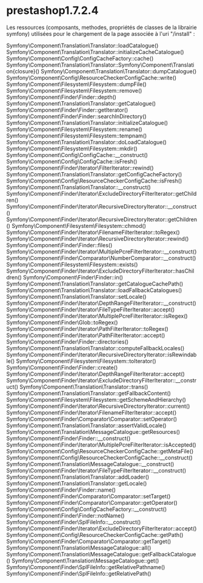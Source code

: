 # prestashop1.7.2.4
Les ressources (composants, methodes, propriétés de classes de la librairie symfony) utilisées pour le chargement de la page 
associée à l'uri "/install" :

Symfony\Component\Translation\Translator::loadCatalogue()
Symfony\Component\Translation\Translator::initializeCacheCatalogue()
Symfony\Component\Config\ConfigCacheFactory::cache()
Symfony\Component\Translation\Translator::Symfony\Component\Translation\{closure}()
Symfony\Component\Translation\Translator::dumpCatalogue()
Symfony\Component\Config\ResourceCheckerConfigCache::write()
Symfony\Component\Filesystem\Filesystem::dumpFile()
Symfony\Component\Filesystem\Filesystem::remove()
Symfony\Component\Finder\Finder::depth()
Symfony\Component\Translation\Translator::getCatalogue()
Symfony\Component\Finder\Finder::getIterator()
Symfony\Component\Finder\Finder::searchInDirectory()
Symfony\Component\Translation\Translator::initializeCatalogue()
Symfony\Component\Filesystem\Filesystem::rename()
Symfony\Component\Filesystem\Filesystem::tempnam()
Symfony\Component\Translation\Translator::doLoadCatalogue()
Symfony\Component\Filesystem\Filesystem::mkdir()
Symfony\Component\Config\ConfigCache::__construct()
Symfony\Component\Config\ConfigCache::isFresh()
Symfony\Component\Finder\Iterator\FilterIterator::rewind()
Symfony\Component\Translation\Translator::getConfigCacheFactory()
Symfony\Component\Config\ResourceCheckerConfigCache::isFresh()
Symfony\Component\Translation\Translator::__construct()
Symfony\Component\Finder\Iterator\ExcludeDirectoryFilterIterator::getChildren()
Symfony\Component\Finder\Iterator\RecursiveDirectoryIterator::__construct()
Symfony\Component\Finder\Iterator\RecursiveDirectoryIterator::getChildren()
Symfony\Component\Filesystem\Filesystem::chmod()
Symfony\Component\Finder\Iterator\FilenameFilterIterator::toRegex()
Symfony\Component\Finder\Iterator\RecursiveDirectoryIterator::rewind()
Symfony\Component\Finder\Finder::files()
Symfony\Component\Finder\Iterator\MultiplePcreFilterIterator::__construct()
Symfony\Component\Finder\Comparator\NumberComparator::__construct()
Symfony\Component\Filesystem\Filesystem::exists()
Symfony\Component\Finder\Iterator\ExcludeDirectoryFilterIterator::hasChildren()
Symfony\Component\Finder\Finder::in()
Symfony\Component\Translation\Translator::getCatalogueCachePath()
Symfony\Component\Translation\Translator::loadFallbackCatalogues()
Symfony\Component\Translation\Translator::setLocale()
Symfony\Component\Finder\Iterator\DepthRangeFilterIterator::__construct()
Symfony\Component\Finder\Iterator\FileTypeFilterIterator::accept()
Symfony\Component\Finder\Iterator\MultiplePcreFilterIterator::isRegex()
Symfony\Component\Finder\Glob::toRegex()
Symfony\Component\Finder\Iterator\PathFilterIterator::toRegex()
Symfony\Component\Finder\Iterator\PathFilterIterator::accept()
Symfony\Component\Finder\Finder::directories()
Symfony\Component\Translation\Translator::computeFallbackLocales()
Symfony\Component\Finder\Iterator\RecursiveDirectoryIterator::isRewindable()
Symfony\Component\Filesystem\Filesystem::toIterator()
Symfony\Component\Finder\Finder::create()
Symfony\Component\Finder\Iterator\DepthRangeFilterIterator::accept()
Symfony\Component\Finder\Iterator\ExcludeDirectoryFilterIterator::__construct()
Symfony\Component\Translation\Translator::trans()
Symfony\Component\Translation\Translator::getFallbackContent()
Symfony\Component\Filesystem\Filesystem::getSchemeAndHierarchy()
Symfony\Component\Finder\Iterator\RecursiveDirectoryIterator::current()
Symfony\Component\Finder\Iterator\FilenameFilterIterator::accept()
Symfony\Component\Finder\Comparator\Comparator::setOperator()
Symfony\Component\Translation\Translator::assertValidLocale()
Symfony\Component\Translation\MessageCatalogue::getResources()
Symfony\Component\Finder\Finder::__construct()
Symfony\Component\Finder\Iterator\MultiplePcreFilterIterator::isAccepted()
Symfony\Component\Config\ResourceCheckerConfigCache::getMetaFile()
Symfony\Component\Config\ResourceCheckerConfigCache::__construct()
Symfony\Component\Translation\MessageCatalogue::__construct()
Symfony\Component\Finder\Iterator\FileTypeFilterIterator::__construct()
Symfony\Component\Translation\Translator::addLoader()
Symfony\Component\Translation\Translator::getLocale()
Symfony\Component\Finder\Finder::name()
Symfony\Component\Finder\Comparator\Comparator::setTarget()
Symfony\Component\Finder\Comparator\Comparator::getOperator()
Symfony\Component\Config\ConfigCacheFactory::__construct()
Symfony\Component\Finder\Finder::notName()
Symfony\Component\Finder\SplFileInfo::__construct()
Symfony\Component\Finder\Iterator\ExcludeDirectoryFilterIterator::accept()
Symfony\Component\Config\ResourceCheckerConfigCache::getPath()
Symfony\Component\Finder\Comparator\Comparator::getTarget()
Symfony\Component\Translation\MessageCatalogue::all()
Symfony\Component\Translation\MessageCatalogue::getFallbackCatalogue()
Symfony\Component\Translation\MessageCatalogue::get()
Symfony\Component\Finder\SplFileInfo::getRelativePathname()
Symfony\Component\Finder\SplFileInfo::getRelativePath()
